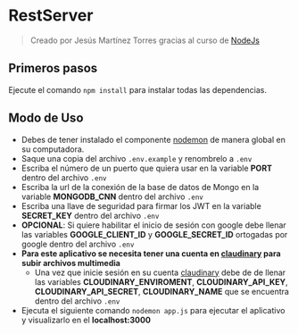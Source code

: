 # RestServer
>Creado por Jesús Martínez Torres gracias al curso de [NodeJs](https://www.udemy.com/course/node-de-cero-a-experto)

## Primeros pasos
Ejecute el comando `npm install` para instalar todas las dependencias.

## Modo de Uso
* Debes de tener instalado el componente [nodemon](https://www.npmjs.com/package/nodemon) de manera global en su computadora.
* Saque una copia del archivo `.env.example` y renombrelo a `.env`
* Escriba el número de un puerto que quiera usar en la variable **PORT** dentro del archivo `.env`
* Escriba la url de la conexión de la base de datos de Mongo en la variable **MONGODB_CNN** dentro del archivo `.env`
* Escriba una llave de seguridad para firmar los JWT en la variable **SECRET_KEY** dentro del archivo `.env`
* **OPCIONAL**: Si quiere habilitar el inicio de sesión con google debe llenar las variables **GOOGLE_CLIENT_ID** y **GOOGLE_SECRET_ID** ortogadas por google dentro del archivo `.env`
* **Para este aplicativo se necesita tener una cuenta en [claudinary](https://cloudinary.com) para subir archivos multimedia**
  * Una vez que inicie sesión en su cuenta [claudinary](https://cloudinary.com) debe de de llenar las variables **CLOUDINARY_ENVIROMENT**, **CLOUDINARY_API_KEY**, **CLOUDINARY_API_SECRET**, **CLOUDINARY_NAME** que se encuentra dentro del archivo `.env`
* Ejecuta el siguiente comando `nodemon app.js` para ejecutar el aplicativo y visualizarlo en el **localhost:3000**